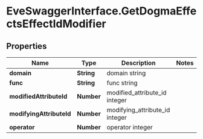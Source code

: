 # EveSwaggerInterface.GetDogmaEffectsEffectIdModifier

## Properties
Name | Type | Description | Notes
------------ | ------------- | ------------- | -------------
**domain** | **String** | domain string | 
**func** | **String** | func string | 
**modifiedAttributeId** | **Number** | modified_attribute_id integer | 
**modifyingAttributeId** | **Number** | modifying_attribute_id integer | 
**operator** | **Number** | operator integer | 


